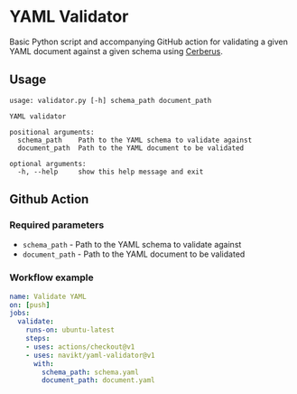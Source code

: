 # YAML Validator
Basic Python script and accompanying GitHub action for validating a given YAML document against a given schema using [Cerberus](http://docs.python-cerberus.org/en/stable/).

## Usage
```shell script
usage: validator.py [-h] schema_path document_path

YAML validator

positional arguments:
  schema_path    Path to the YAML schema to validate against
  document_path  Path to the YAML document to be validated

optional arguments:
  -h, --help     show this help message and exit
```

## Github Action

### Required parameters

- `schema_path` - Path to the YAML schema to validate against
- `document_path` - Path to the YAML document to be validated

### Workflow example
```yaml
name: Validate YAML
on: [push]
jobs:
  validate:
    runs-on: ubuntu-latest
    steps:
    - uses: actions/checkout@v1
    - uses: navikt/yaml-validator@v1
      with:
        schema_path: schema.yaml
        document_path: document.yaml
```
